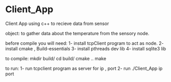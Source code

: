 # Client_App
Client App using c++ to recieve data from sensor

object: to gather data about the temperature from the sensory node. 

before compile you will need:
1- install tcpClient program to act as node.
2- install cmake , Build-essentials 
3- install pthreads dev lib 
4- install sqlite3 lib

to compile:
mkdir build/
cd build/
cmake ..
make

to run:
1- run tcpclient program as server for ip , port
2- run ./Client_App ip port
